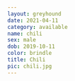 ```yaml
---
layout: greyhound
date: 2021-04-11
category: available
name: chili
sex: male
dob: 2019-10-11
color: brindle
title: Chili
pic: chili.jpg
---
```


